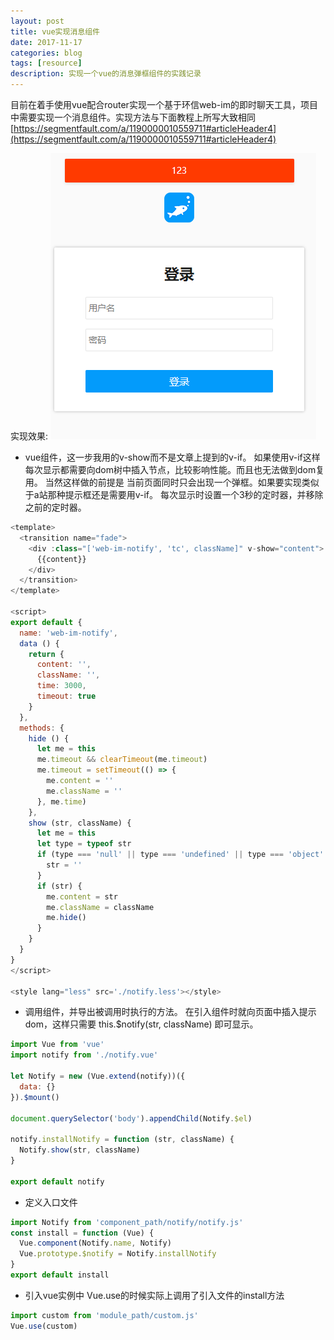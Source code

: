```yaml
---
layout: post
title: vue实现消息组件
date: 2017-11-17
categories: blog
tags: [resource]
description: 实现一个vue的消息弹框组件的实践记录
---
```


目前在着手使用vue配合router实现一个基于环信web-im的即时聊天工具，项目中需要实现一个消息组件。实现方法与下面教程上所写大致相同 [https://segmentfault.com/a/1190000010559711#articleHeader4](https://segmentfault.com/a/1190000010559711#articleHeader4)

实现效果:
![实现效果](/img/2017111701.png)


- vue组件，这一步我用的v-show而不是文章上提到的v-if。 如果使用v-if这样每次显示都需要向dom树中插入节点，比较影响性能。而且也无法做到dom复用。
当然这样做的前提是 当前页面同时只会出现一个弹框。如果要实现类似于a站那种提示框还是需要用v-if。
每次显示时设置一个3秒的定时器，并移除之前的定时器。

```javascript
<template>
  <transition name="fade">
    <div :class="['web-im-notify', 'tc', className]" v-show="content">
      {{content}}
    </div>
  </transition>
</template>

<script>
export default {
  name: 'web-im-notify',
  data () {
    return {
      content: '',
      className: '',
      time: 3000,
      timeout: true
    }
  },
  methods: {
    hide () {
      let me = this
      me.timeout && clearTimeout(me.timeout)
      me.timeout = setTimeout(() => {
        me.content = ''
        me.className = ''
      }, me.time)
    },
    show (str, className) {
      let me = this
      let type = typeof str
      if (type === 'null' || type === 'undefined' || type === 'object' || type === 'function') {
        str = ''
      }
      if (str) {
        me.content = str
        me.className = className
        me.hide()
      }
    }
  }
}
</script>

<style lang="less" src='./notify.less'></style>
```
- 调用组件，并导出被调用时执行的方法。
在引入组件时就向页面中插入提示dom，这样只需要 this.$notify(str, className) 即可显示。
```javascript
import Vue from 'vue'
import notify from './notify.vue'

let Notify = new (Vue.extend(notify))({
  data: {}
}).$mount()

document.querySelector('body').appendChild(Notify.$el)

notify.installNotify = function (str, className) {
  Notify.show(str, className)
}

export default notify

```

- 定义入口文件
```javascript
import Notify from 'component_path/notify/notify.js'
const install = function (Vue) {
  Vue.component(Notify.name, Notify)
  Vue.prototype.$notify = Notify.installNotify
}
export default install
```

- 引入vue实例中
Vue.use的时候实际上调用了引入文件的install方法
```javascript
import custom from 'module_path/custom.js'
Vue.use(custom)
```